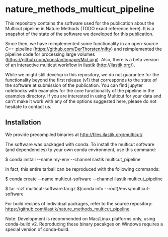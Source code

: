 # nature_methods_multicut_pipelineThis repository contains the software used for the publication about the Multicut pipeline in Nature Methods (TODO exact reference here).It is a snapshot of the state of the software we developed for this publication.Since then, we have reimplemented some functionality in an open-source C++ pipeline (https://github.com/DerThorsten/nifty) and reimplemented the pipeline code for processing large volumes (https://github.com/constantinpape/McLuigi).Also, there is a beta version of an interactive multicut workflow in ilastik (http://ilastik.org/).While we might still develop in this repository, we do not guarantee for the functionality beyond the first release (v1) that corresponds to the state of the software at submission of the publication.You can find jupyter notebooks with examples for the core functionality of the pipeline in the examples directory.If you are interested in using Multicut for your data and can't make it work with any of the options suggested here, please do not hesitate to contact us.## InstallationWe provide precompiled binaries at http://files.ilastik.org/multicut/.The software was packaged with conda.To install the multicut software (and dependencies) tp your own conda environment, use this command:$ conda install --name my-env --channel ilastik multicut_pipelineIn fact, this entire tarball can be reproduced with the following commands:$ conda create --name multicut-software --channel ilastik multicut_pipeline$ tar -czf multicut-software.tar.gz $(conda info --root)/envs/multicut-softwareFor build recipes of individual packages, refer to the source repository:https://github.com/ilastik/nature_methods_multicut_pipelineNote: Development is recommended on Mac/Linux platforms only, using conda-build v2.      Reproducing these binary pacakges on Windows requires a special version of conda-build.